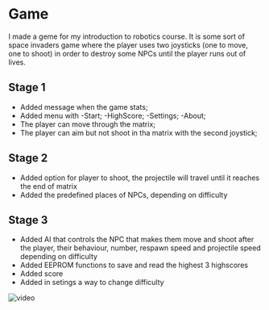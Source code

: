 # Game

I made a geme for my introduction to robotics course. It is some sort of space invaders game where the player uses two joysticks (one to move, one to shoot) in order to destroy some NPCs until the player runs out of lives.

## Stage 1
- Added message when the game stats;
- Added menu with
  -Start;
  -HighScore;
  -Settings;
  -About;
- The player can move through the matrix;
- The player can aim but not shoot in tha matrix with the second joystick;

## Stage 2
- Added option for player to shoot, the projectile will travel until it reaches the end of matrix
- Added the predefined places of NPCs, depending on difficulty

## Stage 3
- Added AI that controls the NPC that makes them move and shoot after the player, their behaviour, number, respawn speed and projectile speed depending on difficulty
- Added EEPROM functions to save and read the highest 3 highscores
- Added score
- Added in setings a way to change difficulty

![video](https://drive.google.com/file/d/1rJ1BT4tT7xgvr6wYmGdsOAhquIQ7ZSsF/view?usp=sharing)
